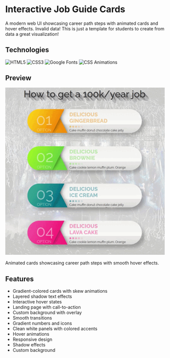 # Interactive Job Guide Cards

A modern web UI showcasing career path steps with animated cards and hover effects.
Invalid data! This is just a template for students to create from data a great visualization!

## Technologies
![HTML5](https://img.shields.io/badge/HTML5-E34F26?style=flat&logo=html5&logoColor=white)
![CSS3](https://img.shields.io/badge/CSS3-1572B6?style=flat&logo=css3&logoColor=white)
![Google Fonts](https://img.shields.io/badge/Google_Fonts-4285F4?style=flat&logo=google&logoColor=white)
![CSS Animations](https://img.shields.io/badge/CSS_Animations-2C8EBB?style=flat&logo=css3&logoColor=white)

## Preview
![Interactive Cards Preview](preview.gif)

Animated cards showcasing career path steps with smooth hover effects.

## Features
- Gradient-colored cards with skew animations
- Layered shadow text effects 
- Interactive hover states
- Landing page with call-to-action
- Custom background with overlay
- Smooth transitions
- Gradient numbers and icons
- Clean white panels with colored accents
- Hover animations
- Responsive design
- Shadow effects
- Custom background
